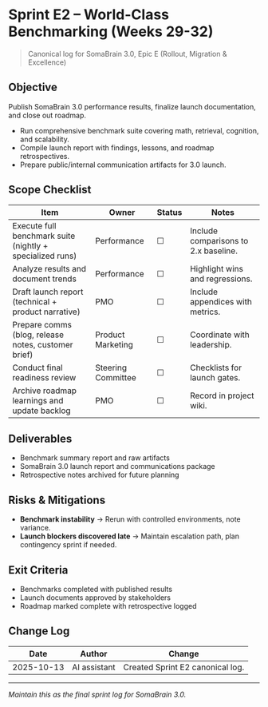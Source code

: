 # Sprint E2 – World-Class Benchmarking (Weeks 29-32)

> Canonical log for SomaBrain 3.0, Epic E (Rollout, Migration & Excellence)

## Objective
Publish SomaBrain 3.0 performance results, finalize launch documentation, and close out roadmap.

- Run comprehensive benchmark suite covering math, retrieval, cognition, and scalability.
- Compile launch report with findings, lessons, and roadmap retrospectives.
- Prepare public/internal communication artifacts for 3.0 launch.

## Scope Checklist

| Item | Owner | Status | Notes |
|------|-------|--------|-------|
| Execute full benchmark suite (nightly + specialized runs) | Performance | ☐ | Include comparisons to 2.x baseline.
| Analyze results and document trends | Performance | ☐ | Highlight wins and regressions.
| Draft launch report (technical + product narrative) | PMO | ☐ | Include appendices with metrics.
| Prepare comms (blog, release notes, customer brief) | Product Marketing | ☐ | Coordinate with leadership.
| Conduct final readiness review | Steering Committee | ☐ | Checklists for launch gates.
| Archive roadmap learnings and update backlog | PMO | ☐ | Record in project wiki.

## Deliverables
- Benchmark summary report and raw artifacts
- SomaBrain 3.0 launch report and communications package
- Retrospective notes archived for future planning

## Risks & Mitigations
- **Benchmark instability** -> Rerun with controlled environments, note variance.
- **Launch blockers discovered late** -> Maintain escalation path, plan contingency sprint if needed.

## Exit Criteria
- Benchmarks completed with published results
- Launch documents approved by stakeholders
- Roadmap marked complete with retrospective logged

## Change Log

| Date | Author | Change |
|------|--------|--------|
| 2025-10-13 | AI assistant | Created Sprint E2 canonical log. |

---

_Maintain this as the final sprint log for SomaBrain 3.0._
